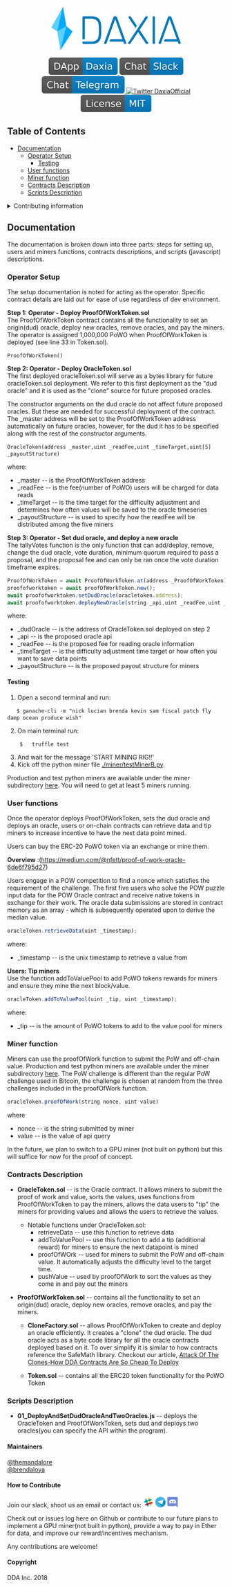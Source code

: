 <p align="center">
  <a href='https://www.daxia.us/'>
    <img src= './public/DarkText_IconColor.png' width="300" height="100" alt='Daxia.us' />
  </a>
</p>

<p align="center">
  <a href='https://dapp.daxia.us/'>
    <img src= ./public/DApp-Daxia-blue.svg alt='Slack' />
  </a>
  <a href='https://deriveth.slack.com/'>
    <img src= ./public/Chat-Slack-blue.svg alt='Slack' />
  </a>
  <a href='https://t.me/daxiachat'>
    <img src= ./public/Chat-Telegram-blue.svg alt='Telegram DaxiaChat' />
  </a>
  <a href='https://twitter.com/DaxiaOfficial'>
    <img src= 'https://img.shields.io/twitter/url/http/shields.io.svg?style=social' alt='Twitter DaxiaOfficial' />
  </a> 
  <img src= ./public/License-MIT-blue.svg alt='MIT License' /> 
</p>

## Table of Contents
*  [Documentation](#Documentation)
    * [Operator Setup](#operator-setup)
      * [Testing](#testing)
    * [User functions](#user-fx)
    * [Miner function](#miner-fx)
    * [Contracts Description](#Contracts-Description)
    * [Scripts Description](#Scripts-Description)

 <details><summary>Contributing information</summary>

   * [Maintainers](#Maintainers)
   * [How to Contribute](#how2contribute)
   * [Copyright](#copyright)
 </details>

## Documentation <a name="Documentation"> </a>  
The documentation is broken down into three parts: steps for setting up, users and miners functions, contracts descriptions, and scripts (javascript) descriptions.


### Operator Setup <a name="operator-setup"> </a>  
The setup documentation is noted for acting as the operator.  Specific contract details are laid out for ease of use regardless of dev environment. 

**Step 1: Operator - Deploy ProofOfWorkToken.sol**  
The ProofOfWorkToken contract contains all the functionality to set an origin(dud) oracle, deploy new oracles, remove oracles, and pay the miners. The operator is assigned 1,000,000 PoWO when ProofOfWorkToken is deployed (see line 33 in Token.sol).

```solidity
ProofOfWorkToken()
```
**Step 2: Operator - Deploy OracleToken.sol**  
The first deployed oracleToken.sol will serve as a bytes library for future oracleToken.sol deployment. We refer to this first deployment as the "dud oracle" and it is used as the "clone" source for future proposed oracles.

The constructor arguments on the dud oracle do not affect future proposed oracles. But these are needed for successful deployment of the contract. The \_master address will be set to the ProofOfWorkToken address automatically on future oracles, however, for the dud it has to be specified along with the rest of the constructor arguments. 

```solidity
OracleToken(address _master,uint _readFee,uint _timeTarget,uint[5] _payoutStructure)
```
where: 
* \_master -- is the ProofOfWorkToken address
* \_readFee -- is the fee(number of PoWO) users will be charged for data reads
* \_timeTarget -- is the time target for the difficulty adjustment and determines how often values will be saved to the oracle timeseries
* \_payoutStructure -- is used to specify how the readFee will be distributed among the five miners

**Step 3: Operator - Set dud oracle, and deploy a new oracle**  
The tallyVotes function is the only function that can add/deploy, remove, change the dud oracle, vote duration, minimum quorum required to pass a proposal, and the proposal fee and can only be ran once the vote duration timeframe expires.

```javascript
ProofOfWorkToken = await ProofOfWorkToken.at(address _ProofOfWorkToken);
proofofworktoken = await proofOfWorkToken.new();
await proofofworktoken.setDudOracle(oracletoken.address);
await proofofworktoken.deployNewOracle(string _api,uint _readFee,uint _timeTarget,uint[5] _payoutStructure); (e.g. 'json(https://api.gdax.com/products/BTC-USD/ticker).price',22,timeframe,[1,5,10,5,1])
```
where:
* \_dudOracle -- is the address of OracleToken.sol deployed on step 2
* \_api -- is the proposed oracle api
* \_readFee -- is the proposed fee for reading oracle information
* \_timeTarget -- is the difficulty adjustment time target or how often you want to save data points
* \_payoutStructure -- is the proposed payout structure for miners

#### Testing

1. Open a second terminal and run:
```solidity
   $ ganache-cli -m "nick lucian brenda kevin sam fiscal patch fly damp ocean produce wish"
```
2. On main terminal run: 
```solidity
    $   truffle test
```
3. And wait for the message 'START MINING RIG!!'
4. Kick off the python miner file [./miner/testMinerB.py](./miner/testMinerB.py).

Production and test python miners are available under the miner subdirectory [here](./miner/). You will need to get at least 5 miners running.

### User functions <a name="user-fx"> </a>  
Once the operator deploys ProofOfWorkToken, sets the dud oracle and deploys an oracle, users or on-chain contracts can retrieve data and tip miners to increase incentive to have the next data point mined.

Users can buy the ERC-20 PoWO token via an exchange or mine them.

<b>Overview</b> :(https://medium.com/@nfett/proof-of-work-oracle-6de6f795d27)

Users engage in a POW competition to find a nonce which satisfies the requirement of the challenge.  The first five users who solve the POW puzzle input data for the POW Oracle contract and receive native tokens in exchange for their work.  The oracle data submissions are stored in contract memory as an array - which is subsequently operated upon to derive the median value. 

```javascript
oracleToken.retrieveData(uint _timestamp);
```
where:
* \_timestamp -- is the unix timestamp to retrieve a value from

**Users: Tip miners**  
Use the function addToValuePool to add PoWO tokens rewards for miners and ensure they mine the next block/value.

```javascript
oracleToken.addToValuePool(uint _tip, uint _timestamp);
```
where:
* \_tip -- is the amount of PoWO tokens to add to the value pool for miners

### Miner function <a name="miner-fx"> </a>  
Miners can use the proofOfWork function to submit the PoW and off-chain value. Production and test python miners are available under the miner subdirectory [here](./miner/).  The PoW challenge is different than the regular PoW challenge used in Bitcoin, the challenge is chosen at random from the three challenges included in the proofOfWork function. 

```javascript
oracleToken.proofOfWork(string nonce, uint value)
```
where 
* nonce -- is the string submitted by miner
* value -- is the value of api query

In the future, we plan to switch to a GPU miner (not built on python) but this will suffice for now for the proof of concept.

### Contracts Description <a name="Contracts-Description"> </a>
* <b>OracleToken.sol</b> -- is the Oracle contract. It allows miners to submit the proof of work and value, sorts the values, uses functions from ProofOfWorkToken to pay the miners, allows the data users to "tip" the miners for providing values and allows the users to retrieve the values.

    * Notable functions under OracleToken.sol:
        * retrieveData -- use this function to retrieve data
        * addToValuePool -- use this function to add a tip (additional reward) for miners to ensure the next datapoint is mined
        * proofOfWOrk -- used for miners to submit the PoW and off-chain value. It automatically adjusts the difficulty level to the target time.
        * pushValue -- used by proofOfWork to sort the values as they come in and pay out the miners

* <b>ProofOfWorkToken.sol</b> -- contains all the functionality to set an origin(dud) oracle, deploy new oracles, remove oracles, and pay the miners. 

    * <b>CloneFactory.sol</b> -- allows ProofOfWorkToken to create and deploy an oracle efficiently. It creates a "clone" the dud oracle. The dud oracle acts as a byte code library for all the oracle contracts deployed based on it. To over simplify it is similar to how contracts reference the SafeMath library. Checkout our article, [Attack Of The Clones-How DDA Contracts Are So Cheap To Deploy](https://blog.goodaudience.com/attack-of-the-clones-how-dda-contracts-are-so-cheap-to-deploy-f3cee9c7566)

    * <b>Token.sol</b> -- contains all the ERC20 token functionality for the PoWO Token


### Scripts Description <a name="Scripts-Description"> </a>

* <b>01_DeployAndSetDudOracleAndTwoOracles.js</b> -- deploys the OracleToken and ProofOfWorkToken, sets dud and deploys two oracles(you can specify the API within the program).


#### Maintainers <a name="maintainers"> </a> 
[@themandalore](https://github.com/themandalore)
<br>
[@brendaloya](https://github.com/brendaloya) 


#### How to Contribute<a name="how2contribute"> </a>  
Join our slack, shoot us an email or contact us: [<img src="./public/slack.png" width="24" height="24">](https://deriveth.slack.com/)
[<img src="./public/telegram.png" width="24" height="24">](https://t.me/ddaorg)
[<img src="./public/discord.png" width="24" height="24">](https://discordapp.com/invite/xtsdpbS)

Check out or issues log here on Github or contribute to our future plans to implement a GPU miner(not built in python), provide a way to pay in Ether for data, and improve our reward/incentives mechanism. 

Any contributions are welcome!

#### Copyright

DDA Inc. 2018